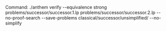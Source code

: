 Command: ./anthem verify --equivalence strong problems/successor/successor.1.lp problems/successor/successor.2.lp  --no-proof-search --save-problems classical/successor/unsimplified/ --no-simplify